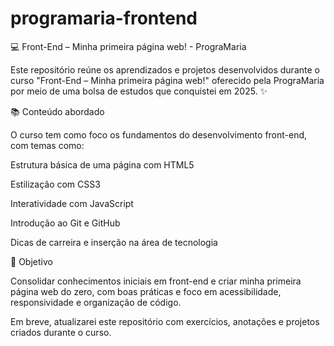 # programaria-frontend
💻 Front-End – Minha primeira página web! - PrograMaria

Este repositório reúne os aprendizados e projetos desenvolvidos durante o curso "Front-End – Minha primeira página web!" oferecido pela PrograMaria por meio de uma bolsa de estudos que conquistei em 2025. ✨

📚 Conteúdo abordado

O curso tem como foco os fundamentos do desenvolvimento front-end, com temas como:

Estrutura básica de uma página com HTML5

Estilização com CSS3

Interatividade com JavaScript

Introdução ao Git e GitHub

Dicas de carreira e inserção na área de tecnologia

🎯 Objetivo

Consolidar conhecimentos iniciais em front-end e criar minha primeira página web do zero, com boas práticas e foco em acessibilidade, responsividade e organização de código.

Em breve, atualizarei este repositório com exercícios, anotações e projetos criados durante o curso. 

